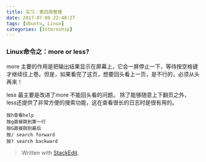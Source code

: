 ```yaml
---
title: 实习：第四周整理
date: 2017-07-08 22:48:27
tags: [Ubuntu, Linux]
categories: [Internship]
---
```


### Linux命令之：more or less?
more 主要的作用是把输出结果显示在屏幕上，它会一屏停止一下，等待按空格键才继续往上卷。但是，如果看完了这页，想要回头看上一页，是不行的，必须从头再来！

less 最主要是改进了more 不能回头看的问题。
除了能够随意上下翻页之外，less还提供了非常方便的搜索功能，这在查看很长的日志时是很有用的。

```
按h查看help
按g直接跳到第一行
按G直接跳到最后
按/ search forward
按? search backward
```

> Written with [StackEdit](https://stackedit.io/).

